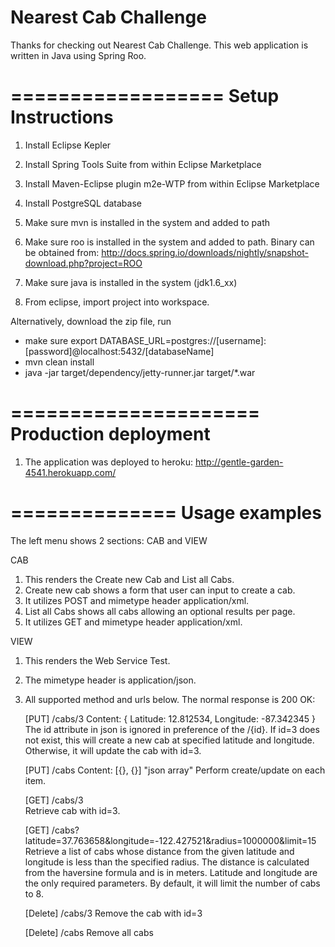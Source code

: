 Nearest Cab Challenge
=====================

Thanks for checking out Nearest Cab Challenge. This web application is written in Java using Spring Roo.


==================
Setup Instructions
==================
1. Install Eclipse Kepler 
2. Install Spring Tools Suite from within Eclipse Marketplace
3. Install Maven-Eclipse plugin m2e-WTP from within Eclipse Marketplace
4. Install PostgreSQL database
4. Make sure mvn is installed in the system and added to path
5. Make sure roo is installed in the system and added to path. Binary can be obtained from:
   http://docs.spring.io/downloads/nightly/snapshot-download.php?project=ROO

6. Make sure java is installed in the system (jdk1.6_xx)
7. From eclipse, import project into workspace.


Alternatively, download the zip file, run

+ make sure export DATABASE_URL=postgres://[username]:[password]@localhost:5432/[databaseName]
+ mvn clean install
+ java -jar target/dependency/jetty-runner.jar target/*.war

=====================
Production deployment
=====================
1. The application was deployed to heroku:
   http://gentle-garden-4541.herokuapp.com/

==============
Usage examples
==============
The left menu shows 2 sections: CAB and VIEW

CAB
1. This renders the Create new Cab and List all Cabs. 
2. Create new cab shows a form that user can input to create a cab. 
3. It utilizes POST and mimetype header application/xml.
4. List all Cabs shows all cabs allowing an optional results per page.
5. It utilizes GET and mimetype header application/xml.

VIEW
1. This renders the Web Service Test.
2. The mimetype header is application/json.
3. All supported method and urls below. The normal response is 200 OK:

   [PUT]
   /cabs/3  Content: { Latitude: 12.812534, Longitude: -87.342345 }
   The id attribute in json is ignored in preference of the /{id}.
   If id=3 does not exist, this will create a new cab at specified latitude and longitude.
   Otherwise, it will update the cab with id=3.  
   

   [PUT]
   /cabs    Content: [{}, {}]  "json array"
   Perform create/update on each item. 
   
   [GET]
   /cabs/3  
   Retrieve cab with id=3. 
   
   [GET]
   /cabs?latitude=37.763658&longitude=-122.427521&radius=1000000&limit=15  
   Retrieve a list of cabs whose distance from the given latitude and longitude is less than the specified radius.
   The distance is calculated from the haversine formula and is in meters.
   Latitude and longitude are the only required parameters. By default, it will limit the number of cabs to 8.
   
   [Delete]
   /cabs/3
   Remove the cab with id=3
   
   [Delete]
   /cabs
   Remove all cabs
   
   



